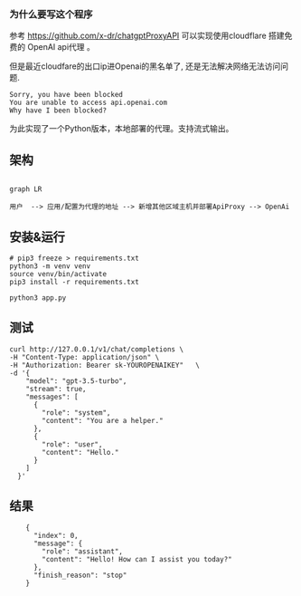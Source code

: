 ### 为什么要写这个程序

参考 https://github.com/x-dr/chatgptProxyAPI 可以实现使用cloudflare 搭建免费的 OpenAI api代理 。

但是最近cloudfare的出口ip进Openai的黑名单了, 还是无法解决网络无法访问问题.

```
Sorry, you have been blocked
You are unable to access api.openai.com
Why have I been blocked?
```

为此实现了一个Python版本，本地部署的代理。支持流式输出。

## 架构

```mermaid

graph LR

用户  --> 应用/配置为代理的地址 --> 新增其他区域主机并部署ApiProxy --> OpenAi 

```

## 安装&运行

```shell
# pip3 freeze > requirements.txt
python3 -m venv venv
source venv/bin/activate
pip3 install -r requirements.txt

python3 app.py

```

## 测试

```shell
curl http://127.0.0.1/v1/chat/completions \
-H "Content-Type: application/json" \
-H "Authorization: Bearer sk-YOUROPENAIKEY"   \
-d '{
    "model": "gpt-3.5-turbo",
    "stream": true,
    "messages": [
      {
        "role": "system",
        "content": "You are a helper."
      },
      {
        "role": "user",
        "content": "Hello."
      }
    ]
  }'
```

## 结果

```shell
    {
      "index": 0,
      "message": {
        "role": "assistant",
        "content": "Hello! How can I assist you today?"
      },
      "finish_reason": "stop"
    }
```
